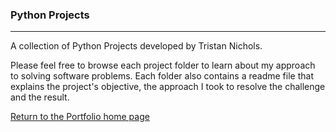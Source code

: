   ### Python Projects
  ***
  
A collection of Python Projects developed by Tristan Nichols.

Please feel free to browse each project folder to learn about my approach to solving software problems. Each folder also contains a readme file that explains the project's objective, the approach I took to resolve the challenge and the result.

[Return to the Portfolio home page](https://github.com/TristanNichols/Portfolio-Of-Tristan)
